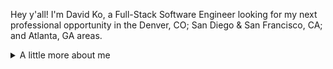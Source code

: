 Hey y'all! I'm David Ko, a Full-Stack Software Engineer looking for my next professional opportunity in the Denver, CO; San Diego & San Francisco, CA; and Atlanta, GA areas.

<details>
<summary>A little more about me</summary>
<br>
  
- 📫 Email: ko.david.y@gmail.com
- 👋 LinkedIn: www.linkedin.com/in/davidyko
- ⚡ Fun fact: I worked in mental health/social work in the past and their focus mindfulness, both as a coping tool and as an optimizing one, is something I would love to integrate into the tech space.

<!--
**davidyko/davidyko** is a ✨ _special_ ✨ repository because its `README.md` (this file) appears on your GitHub profile.

Here are some ideas to get you started:

- 🔭 I’m currently working on ...
- 🌱 I’m currently learning ...
- 👯 I’m looking to collaborate on ...
- 🤔 I’m looking for help with ...
- 💬 Ask me about ...
- 📫How to reach me: ...
- ⚡ Fun fact: ...
-->
